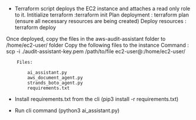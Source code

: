 - Terraform script deploys the EC2 instance and attaches a read only role to it.
    Intitialize terraform :terraform init
    Plan deployment : terraform plan (ensure all necessary resources are being created)
    Deploy resources : terraform deploy

Once deployed, copy the files in the aws-audit-assistant folder to /home/ec2-user/ folder
    Copy the following files to the instance
        Command : 
            scp -i ./audit-assistant-key.pem /path/to/file ec2-user@<instance public ip>:/home/ec2-user/

        Files:

            ai_assistant.py
            aws_document_agent.py
            strands_boto_agent.py
            requirements.txt

- Install requirements.txt from the cli (pip3 install -r requirements.txt)

- Run cli command (python3 ai_assistant.py)